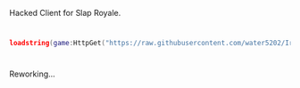 Hacked Client for Slap Royale.
#
```lua
loadstring(game:HttpGet("https://raw.githubusercontent.com/water5202/Iridium/refs/heads/main/Loader.lua"))()
```
#
Reworking...
